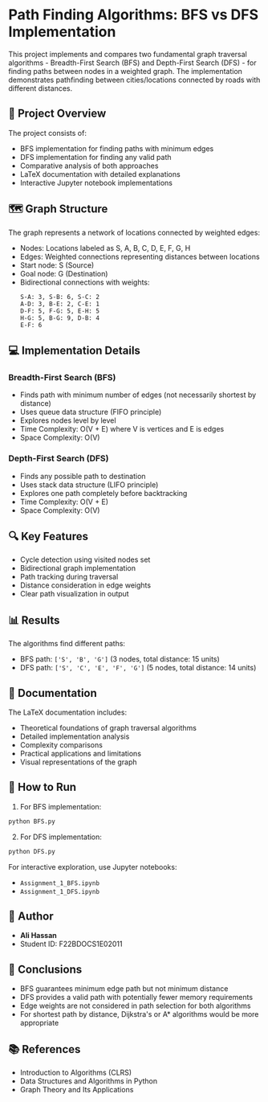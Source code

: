 # Path Finding Algorithms: BFS vs DFS Implementation

This project implements and compares two fundamental graph traversal algorithms - Breadth-First Search (BFS) and Depth-First Search (DFS) - for finding paths between nodes in a weighted graph. The implementation demonstrates pathfinding between cities/locations connected by roads with different distances.

## 🎯 Project Overview

The project consists of:

- BFS implementation for finding paths with minimum edges
- DFS implementation for finding any valid path
- Comparative analysis of both approaches
- LaTeX documentation with detailed explanations
- Interactive Jupyter notebook implementations

## 🗺️ Graph Structure

The graph represents a network of locations connected by weighted edges:

- Nodes: Locations labeled as S, A, B, C, D, E, F, G, H
- Edges: Weighted connections representing distances between locations
- Start node: S (Source)
- Goal node: G (Destination)
- Bidirectional connections with weights:
  ```
  S-A: 3, S-B: 6, S-C: 2
  A-D: 3, B-E: 2, C-E: 1
  D-F: 5, F-G: 5, E-H: 5
  H-G: 5, B-G: 9, D-B: 4
  E-F: 6
  ```

## 💻 Implementation Details

### Breadth-First Search (BFS)

- Finds path with minimum number of edges (not necessarily shortest by distance)
- Uses queue data structure (FIFO principle)
- Explores nodes level by level
- Time Complexity: O(V + E) where V is vertices and E is edges
- Space Complexity: O(V)

### Depth-First Search (DFS)

- Finds any possible path to destination
- Uses stack data structure (LIFO principle)
- Explores one path completely before backtracking
- Time Complexity: O(V + E)
- Space Complexity: O(V)

## 🔍 Key Features

- Cycle detection using visited nodes set
- Bidirectional graph implementation
- Path tracking during traversal
- Distance consideration in edge weights
- Clear path visualization in output

## 📊 Results

The algorithms find different paths:

- BFS path: `['S', 'B', 'G']` (3 nodes, total distance: 15 units)
- DFS path: `['S', 'C', 'E', 'F', 'G']` (5 nodes, total distance: 14 units)

## 📝 Documentation

The LaTeX documentation includes:

- Theoretical foundations of graph traversal algorithms
- Detailed implementation analysis
- Complexity comparisons
- Practical applications and limitations
- Visual representations of the graph

## 🚀 How to Run

1. For BFS implementation:

```bash
python BFS.py
```

2. For DFS implementation:

```bash
python DFS.py
```

For interactive exploration, use Jupyter notebooks:

- `Assignment_1_BFS.ipynb`
- `Assignment_1_DFS.ipynb`

## 👥 Author

- **Ali Hassan**
- Student ID: F22BDOCS1E02011

## 📌 Conclusions

- BFS guarantees minimum edge path but not minimum distance
- DFS provides a valid path with potentially fewer memory requirements
- Edge weights are not considered in path selection for both algorithms
- For shortest path by distance, Dijkstra's or A\* algorithms would be more appropriate

## 📚 References

- Introduction to Algorithms (CLRS)
- Data Structures and Algorithms in Python
- Graph Theory and Its Applications
